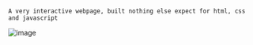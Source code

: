                                                                                                A very interactive webpage, built nothing else expect for html, css and javascript


![image](https://github.com/user-attachments/assets/5e5f41ef-406a-4882-b0cd-dfbc6a2c3f90)

